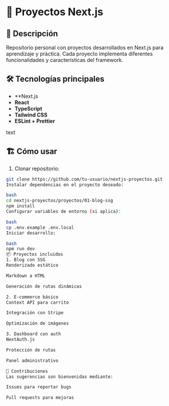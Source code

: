 # 🚀 Proyectos Next.js

## 📌 Descripción
Repositorio personal con proyectos desarrollados en Next.js para aprendizaje y práctica. Cada proyecto implementa diferentes funcionalidades y características del framework.

## 🛠 Tecnologías principales
- **Next.js 
- **React** 
- **TypeScript**
- **Tailwind CSS**
- **ESLint + Prettier**

text

## 🏗 Cómo usar
1. Clonar repositorio:
```bash
git clone https://github.com/tu-usuario/nextjs-proyectos.git
Instalar dependencias en el proyecto deseado:

bash
cd nextjs-proyectos/proyectos/01-blog-ssg
npm install
Configurar variables de entorno (si aplica):

bash
cp .env.example .env.local
Iniciar desarrollo:

bash
npm run dev
📦 Proyectos incluidos
1. Blog con SSG
Renderizado estático

Markdown a HTML

Generación de rutas dinámicas

2. E-commerce básico
Context API para carrito

Integración con Stripe

Optimización de imágenes

3. Dashboard con auth
NextAuth.js

Protección de rutas

Panel administrativo

🤝 Contribuciones
Las sugerencias son bienvenidas mediante:

Issues para reportar bugs

Pull requests para mejoras
